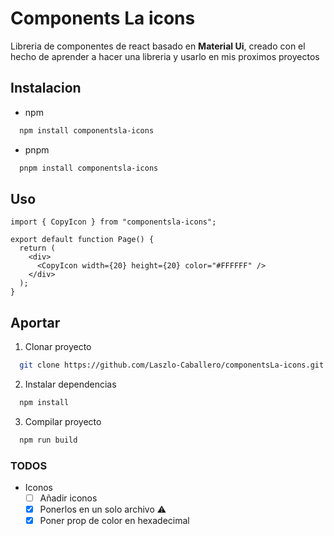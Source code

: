 # Components La icons

Libreria de componentes de react basado en **Material Ui**,
creado con el hecho de aprender a hacer una libreria y usarlo en mis
proximos proyectos

## Instalacion

- npm

```bash
  npm install componentsla-icons
```

- pnpm

```bash
  pnpm install componentsla-icons
```

## Uso

```tsx
import { CopyIcon } from "componentsla-icons";

export default function Page() {
  return (
    <div>
      <CopyIcon width={20} height={20} color="#FFFFFF" />
    </div>
  );
}
```

## Aportar

1. Clonar proyecto

```bash
  git clone https://github.com/Laszlo-Caballero/componentsLa-icons.git
```

2. Instalar dependencias

```bash
  npm install
```

3. Compilar proyecto

```bash
  npm run build
```

### TODOS

- Iconos
  - [ ] Añadir iconos
  - [x] Ponerlos en un solo archivo ⚠️
  - [x] Poner prop de color en hexadecimal

